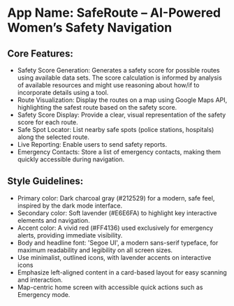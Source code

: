 # **App Name**: SafeRoute – AI-Powered Women’s Safety Navigation

## Core Features:

- Safety Score Generation: Generates a safety score for possible routes using available data sets. The score calculation is informed by analysis of available resources and might use reasoning about how/if to incorporate details using a tool.
- Route Visualization: Display the routes on a map using Google Maps API, highlighting the safest route based on the safety score.
- Safety Score Display: Provide a clear, visual representation of the safety score for each route.
- Safe Spot Locator: List nearby safe spots (police stations, hospitals) along the selected route.
- Live Reporting: Enable users to send safety reports.
- Emergency Contacts: Store a list of emergency contacts, making them quickly accessible during navigation.

## Style Guidelines:

- Primary color: Dark charcoal gray (#212529) for a modern, safe feel, inspired by the dark mode interface.
- Secondary color: Soft lavender (#E6E6FA) to highlight key interactive elements and navigation.
- Accent color: A vivid red (#FF4136) used exclusively for emergency alerts, providing immediate visibility.
- Body and headline font: 'Segoe UI', a modern sans-serif typeface, for maximum readability and legibility on all screen sizes.
- Use minimalist, outlined icons, with lavender accents on interactive icons
- Emphasize left-aligned content in a card-based layout for easy scanning and interaction.
- Map-centric home screen with accessible quick actions such as Emergency mode.